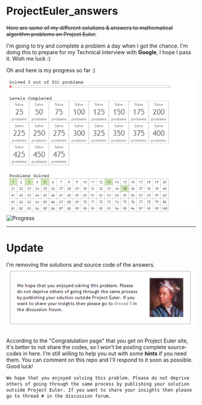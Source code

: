 # ProjectEuler_answers
<strike>Here are some of my different solutions & answers to mathematical algorithm problems on Project Euler.</strike>

I'm going to try and complete a problem a day when I got the chance.
I'm doing this to prepare for my Technical Interview with **Google**, I hope I pass it. Wish me luck :)

Oh and here is my progress so far :)
![Progress](https://raw.githubusercontent.com/fedmich/ProjectEuler_answers/master/progress/update_fedmich.png)
![Progress](http://projecteuler.net/profile/fedmich.png)

----

Update
====

I'm removing the solutions and source code of the answers.
![Progress](https://raw.githubusercontent.com/fedmich/ProjectEuler_answers/master/progress/dont_share_answers.png)

According to the "Congratulation page" that you get on Project Euler site, it's better to not share the codes, so I won't be posting complete source-codes in here. I'm still willing to help you out with some **hints** if you need them. You can comment on this repo and I'll respond to it soon as possible. Good luck!

    We hope that you enjoyed solving this problem. Please do not deprive others of going through the same process by publishing your solution outside Project Euler. If you want to share your insights then please go to thread # in the discussion forum.